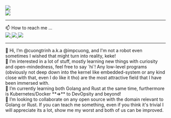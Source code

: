 <!DOCTYPE html>
<html>
<div width="100%" padding="4px">
  <div width="100%">
    <img src="https://komarev.com/ghpvc/?username=IMpcuong&style=flat&color=3285a8">
  </div>
  <img align="center" src="https://github-readme-stats.vercel.app/api?username=IMpcuong&count_private=true&show_icons=true&theme=radical">
</div>

<hr/>

<div width="100%" padding="4px">
  📫 How to reach me ...
  <div>
    <a id="gmail-contact" href="https://mail.google.com/mail/?view=cm&to=invincible1280%40gmail.com">
      <img src="https://img.shields.io/badge/Gmail-D14836?style=for-the-badge&logo=gmail&logoColor=white">
    </a>
    <a id="linkedin-contact" href="https://www.linkedin.com/in/cuong-trinh-9b1211191/">
      <img src="https://img.shields.io/badge/LinkedIn-0077B5?style=for-the-badge&logo=linkedin&logoColor=white">
    </a>
    <a id="facebook-contact" href="https://www.facebook.com/Le0V.melodywhite">
      <img src="https://img.shields.io/badge/Facebook-1877F2?style=for-the-badge&logo=facebook&logoColor=white">
    </a>
  </div>
</div>
  
<hr/>

<div width="100%" padding="4px">
  <div width="100%">
    👋 Hi, I’m @cuongtrinh a.k.a @impcuong, and I'm not a robot even sometimes I wished that might turn into reality, keke!
  </div>
  <div width="100%">
    👀 I’m interested in a lot of stuff, mostly learning new things with curiosity and open-mindedness, feel free to say `hi`! 
    Any low-level programs (obviously not deep down into the kernel like embedded-system or any kind close with that, even I do like it tho) 
    are the most attractive field that I have been immersed with.
  </div>
  <div width="100%">
    🌱 I’m currently learning both Golang and Rust at the same time, furthermore is Kubernetes/Docker **=>** to DevOpsity and beyond!
  </div>
  <div width="100%">
    💞️ I’m looking to collaborate on any open source with the domain relevant to Golang or Rust. If you can teach me something, even if you think 
    it's trivial I will appreciate its a lot, show me my worst and both of us can be improved.
  </div>
</div>

<!---
CuongTrinh1280/CuongTrinh1280 is a ✨ special ✨ repository because its `README.md` (this file) appears on your GitHub profile.
You can click the Preview link to take a look at your changes.
--->

<!-- [![IMpossible's GitHub stats](https://github-readme-stats.vercel.app/api?username=cuongtrinh1280&count_private=true&show_icons=true&theme=radical)](https://github.com/anuraghazra/github-readme-stats) -->

<!---
[![Top Langs](https://github-readme-stats.vercel.app/api/top-langs/?username=cuongtrinh1280&show_icons=true&theme=radical&layout=compact)](https://github.com/anuraghazra/github-readme-stats)
--->
  
</html>
